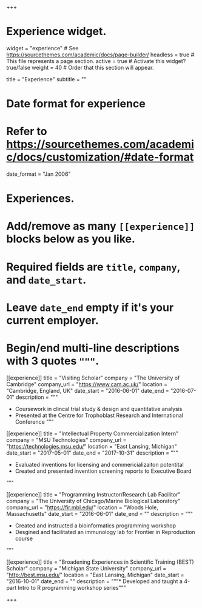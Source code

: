 +++
# Experience widget.
widget = "experience"  # See https://sourcethemes.com/academic/docs/page-builder/
headless = true  # This file represents a page section.
active = true  # Activate this widget? true/false
weight = 40  # Order that this section will appear.

title = "Experience"
subtitle = ""

# Date format for experience
#   Refer to https://sourcethemes.com/academic/docs/customization/#date-format
date_format = "Jan 2006"

# Experiences.
#   Add/remove as many `[[experience]]` blocks below as you like.
#   Required fields are `title`, `company`, and `date_start`.
#   Leave `date_end` empty if it's your current employer.
#   Begin/end multi-line descriptions with 3 quotes `"""`.
[[experience]]
  title = "Visiting Scholar"
  company = "The University of Cambridge"
  company_url = "https://www.cam.ac.uk/"
  location = "Cambridge, England, UK"
  date_start = "2016-06-01"
  date_end = "2016-07-01"
  description = """
  
  * Coursework in clincal trial study & design and quantitative analysis
  * Presented at the Centre for Trophoblast Research and International Conference
  """

[[experience]]
  title = "Intellectual Property Commercialization Intern"
  company = "MSU Technologies"
  company_url = "https://technologies.msu.edu/"
  location = "East Lansing, Michigan"
  date_start = "2017-05-01"
  date_end = "2017-10-31"
  description = """
  
  * Evaluated inventions for licensing and commericializaiton potentital
  * Created and presented invention screening reports to Executive Board
  
  """

[[experience]]
  title = "Programming Instructor/Research Lab Facilitor"
  company = "The University of Chicago/Marine Biological Laboratory"
  company_url = "https://fir.mbl.edu/"
  location = "Woods Hole, Massachusetts"
  date_start = "2016-06-01"
  date_end = ""
  description = """
  * Created and instructed a bioinformatics programming workshop
  * Desgined and facilitated an immunology lab for Frontier in Reproduction course
  
  """


[[experience]]
  title = "Broadening Experiences in Scientific Training (BEST) Scholar"
  company = "Michigan State University"
  company_url = "http://best.msu.edu/"
  location = "East Lansing, Michigan"
  date_start = "2016-10-01"
  date_end = ""
  description = """* Developed and taught a 4-part Intro to R programming workshop series"""

+++
